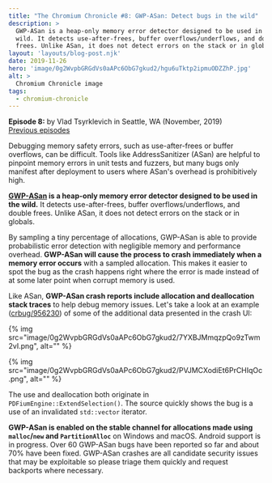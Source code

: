 ```yaml
---
title: "The Chromium Chronicle #8: GWP-ASan: Detect bugs in the wild"
description: >
  GWP-ASan is a heap-only memory error detector designed to be used in the
  wild. It detects use-after-frees, buffer overflows/underflows, and double
  frees. Unlike ASan, it does not detect errors on the stack or in globals.
layout: 'layouts/blog-post.njk'
date: 2019-11-26
hero: 'image/0g2WvpbGRGdVs0aAPc6ObG7gkud2/hgu6uTktp2ipmuODZZhP.jpg'
alt: >
  Chromium Chronicle image
tags:
  - chromium-chronicle
---
```


**Episode 8:** by Vlad Tsyrklevich in Seattle, WA (November, 2019)<br>
[Previous episodes](/tags/chromium-chronicle/)

Debugging memory safety errors, such as use-after-frees or buffer overflows,
can be difficult. Tools like AddressSanitizer (ASan) are helpful to pinpoint
memory errors in unit tests and fuzzers, but many bugs only manifest after
deployment to users where ASan's overhead is prohibitively high.

**[GWP-ASan][gwp-asan] is a heap-only memory error detector designed to be
used in the wild.** It detects use-after-frees, buffer overflows/underflows,
and double frees. Unlike ASan, it does not detect errors on the stack or in
globals.

By sampling a tiny percentage of allocations, GWP-ASan is able to provide
probabilistic error detection with negligible memory and performance overhead.
**GWP-ASan will cause the process to crash immediately when a memory error
occurs** with a sampled allocation. This makes it easier to spot the bug as
the crash happens right where the error is made instead of at some later point
when corrupt memory is used.

Like ASan, **GWP-ASan crash reports include allocation and deallocation stack
traces** to help debug memory issues. Let's take a look at an example
([crbug/956230](https://crbug.com/956230)) of some of the additional data
presented in the crash UI:

{% img src="image/0g2WvpbGRGdVs0aAPc6ObG7gkud2/7YXBJMmqzpQo9zTwm2vI.png", alt="" %}

{% img src="image/0g2WvpbGRGdVs0aAPc6ObG7gkud2/PVJMCXodiEt6PrCHIqOc.png", alt="" %}

The use and deallocation both originate in `PDFiumEngine::ExtendSelection()`.
The source quickly shows the bug is a use of an invalidated `std::vector`
iterator.

**GWP-ASan is enabled on the stable channel for allocations made using
`malloc`/`new` and `PartitionAlloc`** on Windows and macOS. Android support is
in progress. Over 60 GWP-ASan bugs have been reported so far and about 70%
have been fixed. GWP-ASan crashes are all candidate security issues that
may be exploitable so please triage them quickly and request backports
where necessary.

[gwp-asan]: https://chromium.googlesource.com/chromium/src/+/lkgr/docs/gwp_asan.md
